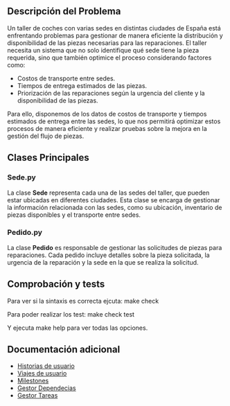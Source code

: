 ## Descripción del Problema
Un taller de coches con varias sedes en distintas ciudades de España está enfrentando problemas para gestionar de manera eficiente la distribución y disponibilidad de las piezas necesarias para las reparaciones. El taller necesita un sistema que no solo identifique qué sede tiene la pieza requerida, sino que también optimice el proceso considerando factores como:

- Costos de transporte entre sedes.
- Tiempos de entrega estimados de las piezas.
- Priorización de las reparaciones según la urgencia del cliente y la disponibilidad de las piezas.

Para ello, disponemos de los datos de costos de transporte y tiempos estimados de entrega entre las sedes, lo que nos permitirá optimizar estos procesos de manera eficiente y realizar pruebas sobre la mejora en la gestión del flujo de piezas.

## Clases Principales

### Sede.py
La clase **Sede** representa cada una de las sedes del taller, que pueden estar ubicadas en diferentes ciudades. Esta clase se encarga de gestionar la información relacionada con las sedes, como su ubicación, inventario de piezas disponibles y el transporte entre sedes. 

### Pedido.py
La clase **Pedido** es responsable de gestionar las solicitudes de piezas para reparaciones. Cada pedido incluye detalles sobre la pieza solicitada, la urgencia de la reparación y la sede en la que se realiza la solicitud.

## Comprobación y tests
Para ver si la sintaxis es correcta ejcuta:
make check

Para poder realizar los test:
make check test

Y ejecuta make help para ver todas las opciones.

## Documentación adicional
- [Historias de usuario](./docs/user-stories.md)
- [Viajes de usuario](./docs/user-journeys.md)
- [Milestones](./docs/milestones.md)
- [Gestor Dependecias](./docs/gestor_dependencias.md)
- [Gestor Tareas](./docs/gestor_tareas.md) 



